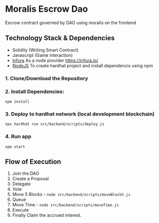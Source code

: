 # Moralis Escrow Dao

Escrow contract governed by DAO using moralis on the frontend

## Technology Stack & Dependencies

- Solidity (Writing Smart Contract)
- Javascript (Game interaction)
- [Infura](https://www.alchemy.com/) As a node provider
  https://infura.io/
- [NodeJS](https://nodejs.org/en/) To create hardhat project and install dependencis using npm

### 1. Clone/Download the Repository

### 2. Install Dependencies:

```
npm install
```

### 3. Deploy to hardhat network (local development blockchain)

```
npx hardhat run src/backend/scripts/deploy.js
```

### 4. Run app

```
npm start
```

## Flow of Execution

1. Join the DAO
2. Create a Proposal
3. Delegate
4. Vote
5. Move 5 Blocks - `node src/backend/scripts/moveBlock5.js`
6. Queue
7. Move Time - `node src/backend/scripts/moveTime.js`
8. Execute
9. Finally Claim the accrued interest.
